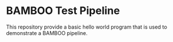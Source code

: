 # BAMBOO Test Pipeline

This repository provide a basic hello world program that is used to demonstrate
a BAMBOO pipeline.

